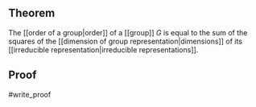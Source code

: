## Theorem
The [[order of a group|order]] of a [[group]] $G$ is equal to the sum of the squares of the [[dimension of group representation|dimensions]] of its [[irreducible representation|irreducible representations]].
## Proof
#write_proof 